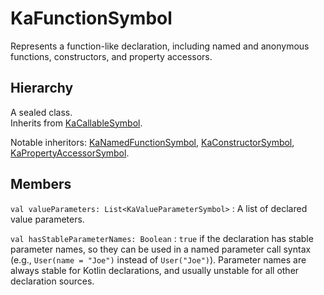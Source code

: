 # KaFunctionSymbol

Represents a function-like declaration, including named and anonymous functions, constructors, and property accessors.

## Hierarchy

A sealed class.  
Inherits from [KaCallableSymbol](KaCallableSymbol.md).

Notable inheritors: [KaNamedFunctionSymbol](KaNamedFunctionSymbol.md), [KaConstructorSymbol](KaConstructorSymbol.md),
[KaPropertyAccessorSymbol](KaPropertyAccessorSymbol.md).

## Members

`val valueParameters: List<KaValueParameterSymbol>`
: A list of declared value parameters.

`val hasStableParameterNames: Boolean`
: `true` if the declaration has stable parameter names, so they can be used in a named parameter call syntax
(e.g., `User(name = "Joe")` instead of `User("Joe")`). Parameter names are always stable for Kotlin declarations, and
usually unstable for all other declaration sources.